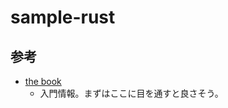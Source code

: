 # sample-rust

## 参考

* [the book](https://doc.rust-jp.rs/book/second-edition/ch00-00-introduction.html)
    * 入門情報。まずはここに目を通すと良さそう。